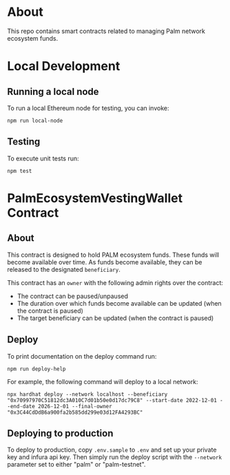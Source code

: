 # About

This repo contains smart contracts related to managing Palm network ecosystem funds.

# Local Development
## Running a local node
To run a local Ethereum node for testing, you can invoke:
```shell
npm run local-node
```

## Testing
To execute unit tests run:
```shell
npm test
```

# PalmEcosystemVestingWallet Contract
## About
This contract is designed to hold PALM ecosystem funds.  These funds will become available over time.  As funds become available, they can be released to the designated `beneficiary`.

This contract has an `owner` with the following admin rights over the contract:
* The contract can be paused/unpaused
* The duration over which funds become available can be updated (when the contract is paused)
* The target beneficiary can be updated (when the contract is paused)

## Deploy
To print documentation on the deploy command run:

```shell
npm run deploy-help
```

For example, the following command will deploy to a local network:
```shell
npx hardhat deploy --network localhost --beneficiary "0x70997970C51812dc3A010C7d01b50e0d17dc79C8" --start-date 2022-12-01 --end-date 2026-12-01 --final-owner "0x3C44CdDdB6a900fa2b585dd299e03d12FA4293BC"
```

## Deploying to production
To deploy to production, copy `.env.sample` to `.env` and set up your private key and infura api key.
Then simply run the deploy script with the `--network` parameter set to either "palm" or "palm-testnet". 